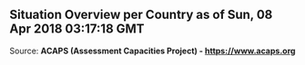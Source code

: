 ## Situation Overview per Country as of Sun, 08 Apr 2018 03:17:18 GMT

Source: **ACAPS (Assessment Capacities Project) - https://www.acaps.org**